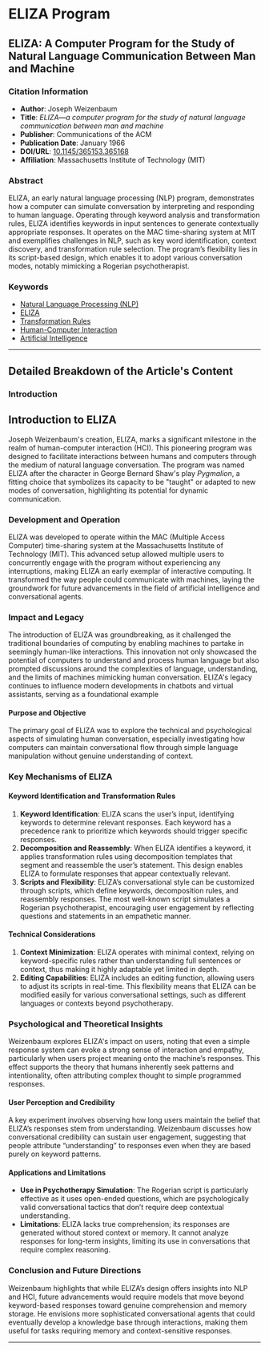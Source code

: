 # ELIZA Program

## **ELIZA: A Computer Program for the Study of Natural Language Communication Between Man and Machine**

### Citation Information

* **Author**: Joseph Weizenbaum
* **Title**: _ELIZA—a computer program for the study of natural language communication between man and machine_
* **Publisher**: Communications of the ACM
* **Publication Date**: January 1966
* **DOI/URL**: [10.1145/365153.365168](https://doi.org/10.1145/365153.365168)
* **Affiliation**: Massachusetts Institute of Technology (MIT)

### Abstract

ELIZA, an early natural language processing (NLP) program, demonstrates how a computer can simulate conversation by interpreting and responding to human language. Operating through keyword analysis and transformation rules, ELIZA identifies keywords in input sentences to generate contextually appropriate responses. It operates on the MAC time-sharing system at MIT and exemplifies challenges in NLP, such as key word identification, context discovery, and transformation rule selection. The program’s flexibility lies in its script-based design, which enables it to adopt various conversation modes, notably mimicking a Rogerian psychotherapist.

### Keywords

* [Natural Language Processing (NLP)](https://scholar.google.com/scholar?q=Natural+Language+Processing+NLP)
* [ELIZA](https://scholar.google.com/scholar?q=ELIZA)
* [Transformation Rules](https://scholar.google.com/scholar?q=Transformation+Rules)
* [Human-Computer Interaction](https://scholar.google.com/scholar?q=Human-Computer+Interaction)
* [Artificial Intelligence](https://scholar.google.com/scholar?q=Artificial+Intelligence)

***

## Detailed Breakdown of the Article's Content

### Introduction

## Introduction to ELIZA

Joseph Weizenbaum's creation, ELIZA, marks a significant milestone in the realm of human-computer interaction (HCI). This pioneering program was designed to facilitate interactions between humans and computers through the medium of natural language conversation. The program was named ELIZA after the character in George Bernard Shaw's play _Pygmalion_, a fitting choice that symbolizes its capacity to be "taught" or adapted to new modes of conversation, highlighting its potential for dynamic communication.

### Development and Operation

ELIZA was developed to operate within the MAC (Multiple Access Computer) time-sharing system at the Massachusetts Institute of Technology (MIT). This advanced setup allowed multiple users to concurrently engage with the program without experiencing any interruptions, making ELIZA an early exemplar of interactive computing. It transformed the way people could communicate with machines, laying the groundwork for future advancements in the field of artificial intelligence and conversational agents.

### Impact and Legacy

The introduction of ELIZA was groundbreaking, as it challenged the traditional boundaries of computing by enabling machines to partake in seemingly human-like interactions. This innovation not only showcased the potential of computers to understand and process human language but also prompted discussions around the complexities of language, understanding, and the limits of machines mimicking human conversation. ELIZA's legacy continues to influence modern developments in chatbots and virtual assistants, serving as a foundational example

#### Purpose and Objective

The primary goal of ELIZA was to explore the technical and psychological aspects of simulating human conversation, especially investigating how computers can maintain conversational flow through simple language manipulation without genuine understanding of context.

### Key Mechanisms of ELIZA

#### Keyword Identification and Transformation Rules

1. **Keyword Identification**: ELIZA scans the user’s input, identifying keywords to determine relevant responses. Each keyword has a precedence rank to prioritize which keywords should trigger specific responses.
2. **Decomposition and Reassembly**: When ELIZA identifies a keyword, it applies transformation rules using decomposition templates that segment and reassemble the user’s statement. This design enables ELIZA to formulate responses that appear contextually relevant.
3. **Scripts and Flexibility**: ELIZA’s conversational style can be customized through scripts, which define keywords, decomposition rules, and reassembly responses. The most well-known script simulates a Rogerian psychotherapist, encouraging user engagement by reflecting questions and statements in an empathetic manner.

#### Technical Considerations

1. **Context Minimization**: ELIZA operates with minimal context, relying on keyword-specific rules rather than understanding full sentences or context, thus making it highly adaptable yet limited in depth.
2. **Editing Capabilities**: ELIZA includes an editing function, allowing users to adjust its scripts in real-time. This flexibility means that ELIZA can be modified easily for various conversational settings, such as different languages or contexts beyond psychotherapy.

### Psychological and Theoretical Insights

Weizenbaum explores ELIZA's impact on users, noting that even a simple response system can evoke a strong sense of interaction and empathy, particularly when users project meaning onto the machine’s responses. This effect supports the theory that humans inherently seek patterns and intentionality, often attributing complex thought to simple programmed responses.

#### User Perception and Credibility

A key experiment involves observing how long users maintain the belief that ELIZA’s responses stem from understanding. Weizenbaum discusses how conversational credibility can sustain user engagement, suggesting that people attribute “understanding” to responses even when they are based purely on keyword patterns.

#### Applications and Limitations

* **Use in Psychotherapy Simulation**: The Rogerian script is particularly effective as it uses open-ended questions, which are psychologically valid conversational tactics that don’t require deep contextual understanding.
* **Limitations**: ELIZA lacks true comprehension; its responses are generated without stored context or memory. It cannot analyze responses for long-term insights, limiting its use in conversations that require complex reasoning.

### Conclusion and Future Directions

Weizenbaum highlights that while ELIZA’s design offers insights into NLP and HCI, future advancements would require models that move beyond keyword-based responses toward genuine comprehension and memory storage. He envisions more sophisticated conversational agents that could eventually develop a knowledge base through interactions, making them useful for tasks requiring memory and context-sensitive responses.

***
